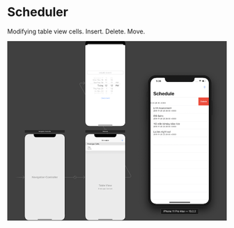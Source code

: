 # Scheduler

Modifying table view cells. Insert. Delete. Move.

![scheduler app](Assets/scheduler-app.png)
